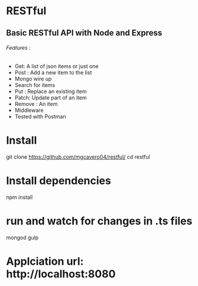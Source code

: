 # RESTful
## Basic RESTful API with Node and Express
###### Features :
- Get: A list of json items or  just one
- Post : Add a new item to the list
- Mongo wire up
- Search for items
- Put : Replace an existing item
- Patch: Update  part of an item
- Remove : An item
- Middleware
- Tested  with Postman

# Install
git clone https://github.com/mgcavero04/restful/
cd  restful


# Install dependencies
npm install

# run and watch for changes in .ts files
mongod
gulp

# Applciation url: http://localhost:8080



